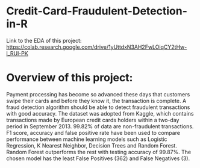 # Credit-Card-Fraudulent-Detection-in-R

Link to the EDA of this project:
https://colab.research.google.com/drive/1yUttdxN3AH2FwLOiqCY2tHw-l_RUl-PK

<h1>Overview of this project:</h1>
Payment processing has become so advanced these days that customers swipe their cards and before they know it, the transaction is complete. A fraud detection algorithm should be able to detect fraudulent transactions with good accuracy. The dataset was adopted from Kaggle, which contains transactions made by European credit cards holders within a two-day period in September 2013. 99.82% of data are non-fraudulent transactions. F1 score, accuracy and false positive rate have been used to compare performance between machine learning models such as Logistic Regression, K Nearest Neighbor, Decision Trees and Random Forest. Random Forest outperforms the rest with testing accuracy of 99.87%. The chosen model has the least False Positives (362) and False Negatives (3). 

